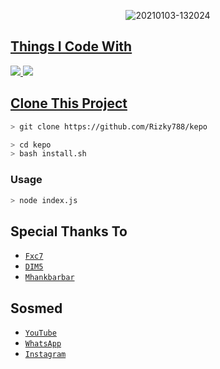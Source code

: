 <p align="center">
<img src=https://i.ibb.co/jb9dDM1/IMG-20210308-WA0153.jpg" alt="20210103-132024" border="0">
</p>
<p align="center">
<a href="https://github.com/Rizky788/kepo">
</p>

  
## Things I Code With
<p>
    <img
        src="https://img.shields.io/badge/node.js%20-%2343853D.svg?&style=for-the-badge&logo=node.js&logoColor=white" />
    <img
        src="https://img.shields.io/badge/javascript%20-%23323330.svg?&style=for-the-badge&logo=javascript&logoColor=%23F7DF1E" />



## Clone This Project

```bash
> git clone https://github.com/Rizky788/kepo
```

```bash
> cd kepo
> bash install.sh
```

### Usage
```bash
> node index.js
```


## Special Thanks To
* [`Fxc7`](https://github.com/Fxc7)
* [`DIM5`](https://github.com/D1M5-DARKBOT)
* [`Mhankbarbar`](https://github.com/MhankBarBar)


## Sosmed
* [`YouTube`](https://m.youtube.com/channel/UCczddkGMmujyvcQXFunUWuQ/videos)
* [`WhatsApp`](085892935752)
* [`Instagram`](https://www.instagram.com/_rizky_xcode9/)
